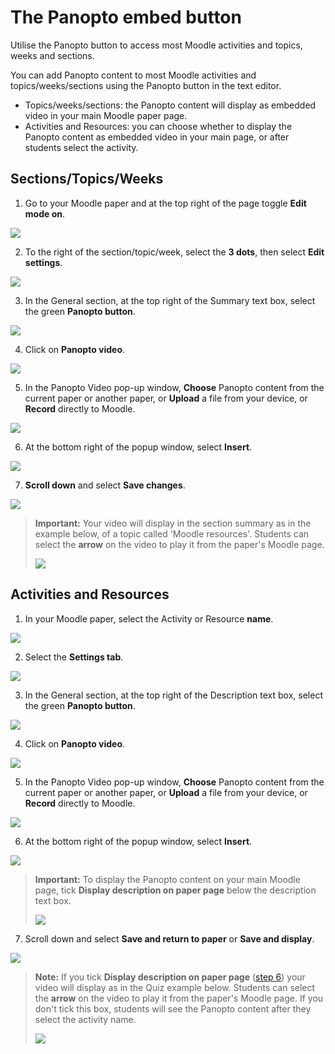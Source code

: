 # The Panopto embed button

Utilise the Panopto button to access most Moodle activities and topics, weeks and sections.

You can add Panopto content to most Moodle activities and topics/weeks/sections using the Panopto button in the text editor.

* Topics/weeks/sections: the Panopto content will display as embedded video in your main Moodle paper page.
* Activities and Resources: you can choose whether to display the Panopto content as embedded video in your main page, or after students select the activity.

## Sections/Topics/Weeks

1. Go to your Moodle paper and at the top right of the page toggle **Edit mode on**.

![](images/staffeditmodemainpage.jpg)

2. To the right of the section/topic/week, select the **3 dots**, then select **Edit settings**.

![](images/editmenudots_mainpage_editsettingsselected.jpg)

3. In the General section, at the top right of the Summary text box, select the green **Panopto button**.

![](images/section_editsettings_panoptobuttonselected.jpg)

4. Click on **Panopto video**.

![](images/panoptobutton_selectbutton_selectvideo.png)

5. In the Panopto Video pop-up window, **Choose** Panopto content from the current paper or another paper, or **Upload** a file from your device, or **Record** directly to Moodle.

![](images/panoptobutton_panoptovideopopup_allselected.jpg)

6. At the bottom right of the popup window, select **Insert**.

![](images/panoptobutton_panoptovideopopup_selectinsert.jpg)

7. **Scroll down** and select **Save changes**.

![](images/section_editsettings_savechangesselected.jpg)

> **Important:**
> Your video will display in the section summary as in the example below, of a topic called 'Moodle resources'. Students can select the **arrow** on the video to play it from the paper's Moodle page.
> 
> ![](images/panoptobuttonexample_sectionsummary.jpg)

## Activities and Resources

1. In your Moodle paper, select the Activity or Resource **name**.

![](images/panoptoassignment_papersmainpage_seletpanoptoassignment.png)

2. Select the **Settings tab**.

![](images/panoptoactivityname_papersmainpage_selectsettingstab.png)

3. In the General section, at the top right of the Description text box, select the green **Panopto button**.

![](images/panoptoactivityname_generalsectionsettings_selectpanoptobutton.png)

4. Click on **Panopto video**.

![](images/panoptobutton_selectbutton_selectvideo.png)

5. In the Panopto Video pop-up window, **Choose** Panopto content from the current paper or another paper, or **Upload** a file from your device, or **Record** directly to Moodle.

![](images/panoptobutton_panoptovideopopup_allselected.jpg)

6. <a name="step6"></a>At the bottom right of the popup window, select **Insert**.

![](images/panoptobutton_panoptovideopopup_selectinsert.jpg)

> **Important:**
> To display the Panopto content on your main Moodle page, tick **Display description on paper page** below the description text box.
>
> ![](images/panoptoactivityname_generalsectionsettings_selectdisplaydescriptiononpaaperpage.png)

7. Scroll down and select **Save and return to paper** or **Save and display**.

![](images/saveandreturnsaveanddisplay_activitiesandresources_select.jpg)

> **Note:**
> If you tick **Display description on paper page** ([step 6](#step6)) your video will display as in the Quiz example below. Students can select the **arrow** on the video to play it from the paper's Moodle page. If you don't tick this box, students will see the Panopto content after they select the activity name.
> 
> ![](images/panoptobutton_activitiesorresources_displaydescriptiononpaperpage_example.jpg)

